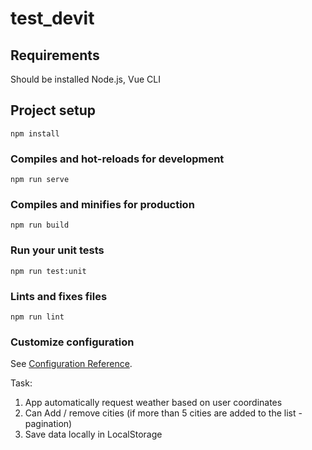 # test_devit
## Requirements
Should be installed Node.js, Vue CLI

## Project setup
```
npm install
```

### Compiles and hot-reloads for development
```
npm run serve
```

### Compiles and minifies for production
```
npm run build
```

### Run your unit tests
```
npm run test:unit
```

### Lints and fixes files
```
npm run lint
```

### Customize configuration
See [Configuration Reference](https://cli.vuejs.org/config/).

Task:
1. App automatically request weather based on user coordinates
2. Can Add / remove cities (if more than 5 cities are added to the list - pagination)
3. Save data locally in LocalStorage